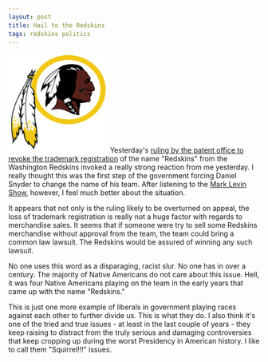 ```yaml
---
layout: post
title: Hail to the Redskins
tags: redskins politics
---
```


![Redskins.png](/images/redskins.png)
Yesterday's [ruling by the patent office to revoke the trademark registration](http://www.washingtonpost.com/local/us-patent-office-cancels-redskins-trademark-registration-says-name-is-disparaging/2014/06/18/e7737bb8-f6ee-11e3-8aa9-dad2ec039789_story.html?hpid=z1) of the name "Redskins" from the Washington Redskins invoked a really strong reaction from me yesterday. I really thought this was the first step of the government forcing Daniel Snyder to change the name of his team. After listening to the [Mark Levin Show](http://www.marklevinshow.com/), however, I feel much better about the situation.

It appears that not only is the ruling likely to be overturned on appeal, the loss of trademark registration is really not a huge factor with regards to merchandise sales. It seems that if someone were try to sell some Redskins merchandise without approval from the team, the team could bring a common law lawsuit. The Redskins would be assured of winning any such lawsuit.

No one uses this word as a disparaging, racist slur. No one has in over a century. The majority of Native Americans do not care about this issue. Hell, it was four Native Americans playing on the team in the early years that came up with the name "Redskins."

This is just one more example of liberals in government playing races against each other to further divide us. This is what they do. I also think it's one of the tried and true issues - at least in the last couple of years - they keep raising to distract from the truly serious and damaging controversies that keep cropping up during the worst Presidency in American history. I like to call them "Squirrel!!!" issues.
